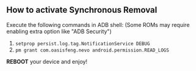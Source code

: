 How to activate Synchronous Removal
-------------------------------------

Execute the following commands in ADB shell: (Some ROMs may require enabling extra option like "ADB Security")

1. `setprop persist.log.tag.NotificationService DEBUG`
2. `pm grant com.oasisfeng.nevo android.permission.READ_LOGS`

**REBOOT** your device and enjoy!
